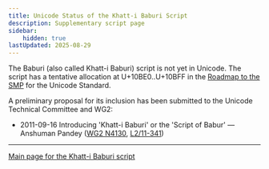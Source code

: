 ```yaml
---
title: Unicode Status of the Khatt-i Baburi Script
description: Supplementary script page
sidebar:
    hidden: true
lastUpdated: 2025-08-29
---
```


The Baburi (also called Khatt-i Baburi) script is not yet in Unicode. The script has a tentative allocation at U+10BE0..U+10BFF in the [Roadmap to the SMP](http://www.unicode.org/roadmaps/smp/) for the Unicode Standard. 

A preliminary proposal for its inclusion has been submitted to the Unicode Technical Committee and WG2:

- 2011-09-16 Introducing 'Khatt-i Baburi' or the 'Script of Babur' — Anshuman Pandey ([WG2 N4130](https://www.unicode.org/wg2/docs/n4130.pdf), [L2/11-341](http://www.unicode.org/cgi-bin/GetMatchingDocs.pl?L2/11-341))

[comment]: # (end of intro)

[comment]: # (start of blocks)

[comment]: # (end of blocks)

[comment]: # (start of chars)

[comment]: # (end of chars)

[comment]: # (start of rest)





<hr/>

[Main page for the Khatt-i Baburi script](/scrlang/scripts/qa60)

